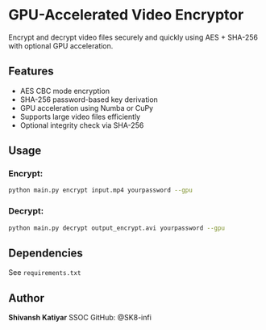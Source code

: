 # GPU-Accelerated Video Encryptor

Encrypt and decrypt video files securely and quickly using AES + SHA-256 with optional GPU acceleration.

## Features

- AES CBC mode encryption
- SHA-256 password-based key derivation
- GPU acceleration using Numba or CuPy
- Supports large video files efficiently
- Optional integrity check via SHA-256

## Usage

### Encrypt:

```bash
python main.py encrypt input.mp4 yourpassword --gpu
```

### Decrypt:

```bash
python main.py decrypt output_encrypt.avi yourpassword --gpu
```

## Dependencies

See `requirements.txt`

## Author

**Shivansh Katiyar** SSOC
GitHub: @SK8-infi
